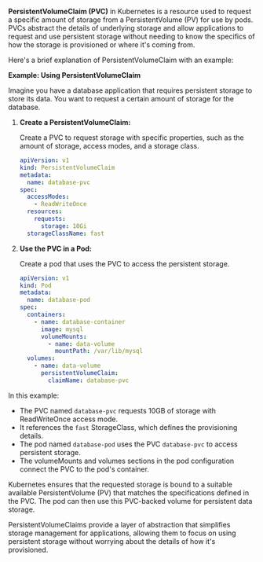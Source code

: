 **PersistentVolumeClaim (PVC)** in Kubernetes is a resource used to request a specific amount of storage from a PersistentVolume (PV) for use by pods. PVCs abstract the details of underlying storage and allow applications to request and use persistent storage without needing to know the specifics of how the storage is provisioned or where it's coming from.

Here's a brief explanation of PersistentVolumeClaim with an example:

**Example: Using PersistentVolumeClaim**

Imagine you have a database application that requires persistent storage to store its data. You want to request a certain amount of storage for the database.

1. **Create a PersistentVolumeClaim:**
   
   Create a PVC to request storage with specific properties, such as the amount of storage, access modes, and a storage class.

   ```yaml
   apiVersion: v1
   kind: PersistentVolumeClaim
   metadata:
     name: database-pvc
   spec:
     accessModes:
       - ReadWriteOnce
     resources:
       requests:
         storage: 10Gi
     storageClassName: fast
   ```

2. **Use the PVC in a Pod:**

   Create a pod that uses the PVC to access the persistent storage.

   ```yaml
   apiVersion: v1
   kind: Pod
   metadata:
     name: database-pod
   spec:
     containers:
       - name: database-container
         image: mysql
         volumeMounts:
           - name: data-volume
             mountPath: /var/lib/mysql
     volumes:
       - name: data-volume
         persistentVolumeClaim:
           claimName: database-pvc
   ```

In this example:
- The PVC named `database-pvc` requests 10GB of storage with ReadWriteOnce access mode.
- It references the `fast` StorageClass, which defines the provisioning details.
- The pod named `database-pod` uses the PVC `database-pvc` to access persistent storage.
- The volumeMounts and volumes sections in the pod configuration connect the PVC to the pod's container.

Kubernetes ensures that the requested storage is bound to a suitable available PersistentVolume (PV) that matches the specifications defined in the PVC. The pod can then use this PVC-backed volume for persistent data storage.

PersistentVolumeClaims provide a layer of abstraction that simplifies storage management for applications, allowing them to focus on using persistent storage without worrying about the details of how it's provisioned.
